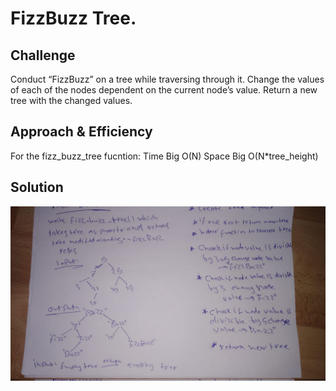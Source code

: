 # FizzBuzz Tree.

## Challenge

Conduct “FizzBuzz” on a tree while traversing through it. Change the values of each of the nodes dependent on the current node’s value. Return a new tree with the changed values.

## Approach & Efficiency

For the fizz_buzz_tree fucntion:
Time Big O(N)
Space Big O(N\*tree_height)

## Solution

![Whiteboard Solution](../../../assets/fizz_buzz_tree.jpeg)
